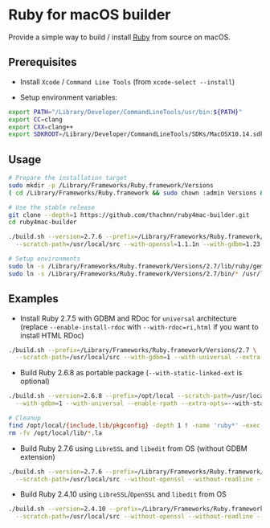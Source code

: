 # Ruby for macOS builder

Provide a simple way to build / install [Ruby](https://www.ruby-lang.org/) from source on macOS.

## Prerequisites

- Install `Xcode` / `Command Line Tools` (from `xcode-select --install`)

- Setup environment variables:
```bash
export PATH="/Library/Developer/CommandLineTools/usr/bin:${PATH}"
export CC=clang
export CXX=clang++
export SDKROOT=/Library/Developer/CommandLineTools/SDKs/MacOSX10.14.sdk
```

## Usage

```bash
# Prepare the installation target
sudo mkdir -p /Library/Frameworks/Ruby.framework/Versions
( cd /Library/Frameworks/Ruby.framework && sudo chown :admin Versions && sudo chmod g+w Versions )

# Use the stable release
git clone --depth=1 https://github.com/thachnn/ruby4mac-builder.git
cd ruby4mac-builder

./build.sh --version=2.7.6 --prefix=/Library/Frameworks/Ruby.framework/Versions/2.7 \
  --scratch-path=/usr/local/src --with-openssl=1.1.1n --with-gdbm=1.23 --unit-test

# Setup environments
sudo ln -s /Library/Frameworks/Ruby.framework/Versions/2.7/lib/ruby/gems/2.7.0 /Library/Ruby/Gems/
sudo ln -s /Library/Frameworks/Ruby.framework/Versions/2.7/bin/* /usr/local/bin/
```

## Examples

- Install Ruby 2.7.5 with GDBM and RDoc for `universal` architecture
  (replace `--enable-install-rdoc` with `--with-rdoc=ri,html` if you want to install HTML RDoc)
```bash
./build.sh --prefix=/Library/Frameworks/Ruby.framework/Versions/2.7 \
  --scratch-path=/usr/local/src --with-gdbm=1 --with-universal --extra-opts=--enable-install-rdoc
```

- Build Ruby 2.6.8 as portable package (`--with-static-linked-ext` is optional)
```bash
./build.sh --version=2.6.8 --prefix=/opt/local --scratch-path=/usr/local/src \
  --with-gdbm=1 --with-universal --enable-rpath --extra-opts=--with-static-linked-ext --unit-test

# Cleanup
find /opt/local/{include,lib/pkgconfig} -depth 1 ! -name 'ruby*' -exec rm -rfv {} +
rm -fv /opt/local/lib/*.la
```

- Build Ruby 2.7.6 using `LibreSSL` and `libedit` from OS (without GDBM extension)
```bash
./build.sh --version=2.7.6 --prefix=/Library/Frameworks/Ruby.framework/Versions/2.7 \
  --scratch-path=/usr/local/src --without-openssl --without-readline --extra-opts=--with-out-ext=gdbm
```

- Build Ruby 2.4.10 using `LibreSSL`/`OpenSSL` and `libedit` from OS
```bash
./build.sh --version=2.4.10 --prefix=/Library/Frameworks/Ruby.framework/Versions/2.4 \
  --scratch-path=/usr/local/src --without-openssl --without-readline --with-gdbm=1.18.1 --unit-test
```
